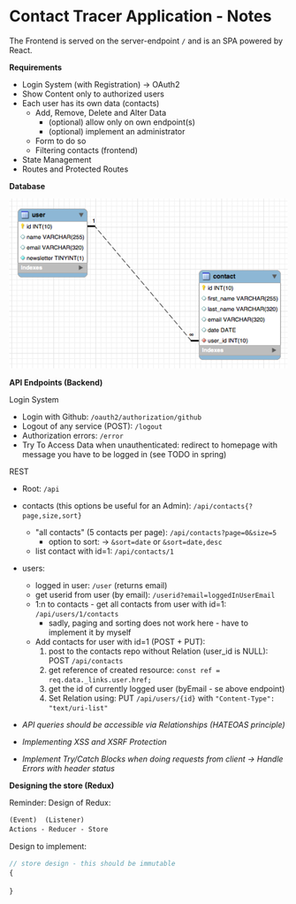 # Contact Tracer Application - Notes

The Frontend is served on the server-endpoint `/` and is an SPA powered by React.

**Requirements**

* Login System (with Registration) -> OAuth2
* Show Content only to authorized users
* Each user has its own data (contacts)
    * Add, Remove, Delete and Alter Data
        * (optional) allow only on own endpoint(s)
        * (optional) implement an administrator
    * Form to do so
    * Filtering contacts (frontend)
* State Management 
* Routes and Protected Routes

**Database**

![alt text](tables.png "Relationship")

**API Endpoints (Backend)**

Login System
* Login with Github: `/oauth2/authorization/github`
* Logout of any service (POST): `/logout` <!-- TODO: HTTP 404 Not Found Custom Error (Not found does not return any JSON Data!), same with /login --> 
* Authorization errors: `/error` <!-- TODO: HTTP 999 map to Not found -->
* Try To Access Data when unauthenticated: redirect to homepage with message you have to be logged in (see TODO in spring)

REST
* Root: `/api`
* contacts (this options be useful for an Admin): `/api/contacts{?page,size,sort}`
    * "all contacts" (5 contacts per page):  `/api/contacts?page=0&size=5`
        * option to sort: -> `&sort=date` or `&sort=date,desc`
    * list contact with id=1: `/api/contacts/1`
    
* users:
    * logged in user: `/user` (returns email)
    * get userid from user (by email): `/userid?email=loggedInUserEmail`
    * 1:n to contacts - get all contacts from user with id=1: `/api/users/1/contacts`
        * sadly, paging and sorting does not work here - have to implement it by myself
    * Add contacts for user with id=1 (POST + PUT):
        1. post to the contacts repo without Relation (user_id is NULL): POST `/api/contacts`
        2. get reference of created resource: `const ref = req.data._links.user.href;`
        3. get the id of currently logged user (byEmail - se above endpoint)
        4. Set Relation using: PUT `/api/users/{id}` with `"Content-Type": "text/uri-list"`


* *API queries should be accessible via Relationships (HATEOAS principle)*

* *Implementing XSS and XSRF Protection*

* *Implement Try/Catch Blocks when doing requests from client -> Handle Errors with header status*

**Designing the store (Redux)**

Reminder: Design of Redux:
```txt
(Event)  (Listener)
Actions - Reducer - Store
```

Design to implement:

```js
// store design - this should be immutable
{

}
```

